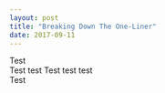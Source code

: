 ```yaml
---
layout: post
title: "Breaking Down The One-Liner"
date: 2017-09-11
---
```


Test
<br>
Test test
Test test test
<br>
Test
